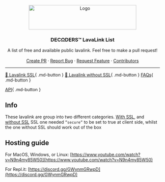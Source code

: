<div align="center">
  <a href="https://github.com/DarrenOfficial/lavalink-list">
    <img src="https://cdn.discordapp.com/icons/905075946426613760/a_b4d47f7be31abeb7bb5c871a13de8610.gif" alt="Logo" width="350" height="80">
  </a>

<h3 align="center">DECΩDERS™ LavaLink List</h3>

  <p align="center">
    A list of free and available public lavalink. Feel free to make a pull request!
    <br />
    <br />
    <a href="https://github.com/NotJustifyMe/Lavalink-List/pulls">Create PR</a>
    ·
    <a href="https://github.com/NotJustifyMe/Lavalink-List/issues">Report Bug</a>
    ·
    <a href="https://github.com/NotJustifyMe/Lavalink-List/issues">Request Feature</a>
    ·
    <a href="https://github.com/NotJustifyMe/Lavalink-List/graphs/contributors">Contributors</a>
  </p>
</div>



---

[📃 Lavalink SSL](SSL/lavalink-with-ssl.md){ .md-button } 
[📜 Lavalink without SSL](NoSSL/lavalink-without-ssl.md){ .md-button } 
[FAQs](FAQ/frequently-asked-questions.md){ .md-button }

[API](api/index.md){ .md-button }

## Info
These lavalink are group into two different categories.
[With SSL](https://lavalink-list.darrennathanael.com/SSL/lavalink-with-ssl/), and [without SSL](https://lavalink-list.darrennathanael.com/NoSSL/lavalink-without-ssl/)
SSL one needed `”secure”` to be set to true at client side, whilst the one without SSL should work out of the box


## Hosting guide

For MacOS, Windows, or Linux: [https://www.youtube.com/watch?v=N9n4my85W50](https://www.youtube.com/watch?v=N9n4my85W50)

For Repl.it: [https://discord.gg/GWynmGRwpD](https://discord.gg/GWynmGRwpD)
